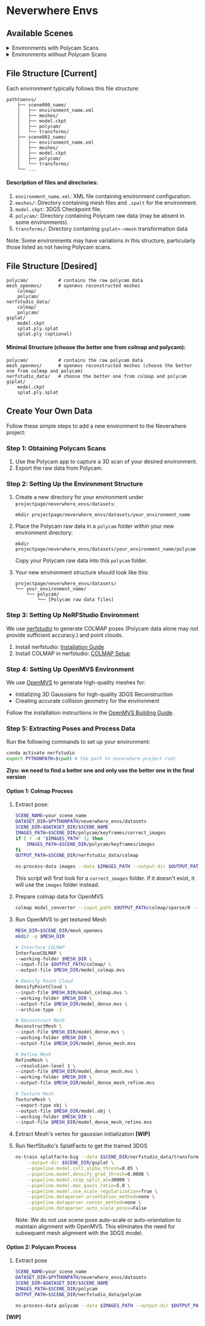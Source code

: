 # Neverwhere Envs

## Available Scenes

<details>
<summary>Environments with Polycam Scans</summary>

1. building_31_stairs_v1
2. curb_gas_tank_v1
3. gaps_12in_226_blue_carpet_v2
4. gaps_16in_226_blue_carpet_v2
5. gaps_226_blue_carpet_v4
6. gaps_fire_outlet_v3
7. gaps_grassy_courtyard_v2
8. gaps_stata_v1
9. hurdle_226_blue_carpet_v3
10. hurdle_black_stone_v1
11. hurdle_one_blue_carpet_v2
12. hurdle_one_dark_grassy_courtyard_v1
13. hurdle_one_light_grassy_courtyard_v1
14. hurdle_one_light_grassy_courtyard_v3
15. hurdle_stata_one_v1
16. hurdle_stata_v1
17. hurdle_stata_v2
18. hurdle_three_grassy_courtyard_v2
19. ramp_aligned_blue_carpet_v4
20. ramp_aligned_covered_blue_carpet_v6
21. ramp_bricks_v2
22. ramp_grass_v1
23. ramp_grass_v3
24. ramp_spread_blue_carpet_v5
25. ramp_spread_covered_blue_carpet_v7
26. real_hurdle_one_blue_carpet_v2
27. real_hurdle_three_grassy_ally_v2
28. real_stair_02_bcs_v1
29. real_stair_03_bcs_golden
30. real_stair_04_bcs_dusk
31. real_stair_07_54_v1
32. real_stair_08_mc_afternoon_v1
33. stairs_36_backstairs_v2
34. stairs_48_v3
35. stairs_4_stairs2up_v1
36. stairs_54_wooden_v1
37. stairs_backstairs_v5
38. stairs_banana_v1
39. stata_ramped_platform_v3
40. wood_ramp_aligned_bricks_v1
41. wood_ramp_aligned_grass_v2
42. wood_ramp_offset_bricks_v2
43. wood_ramp_offset_grass_v1

</details>

<details>
<summary>Environments without Polycam Scans</summary>

1. _archive
2. gap-stata_v1
3. mesh_camera_left
4. mesh_camera_right
5. real_curb_01
6. real_curb_02
7. real_flat_01_stata_grass
8. real_flat_02_wh_evening
9. real_flat_03_stata_indoor
10. real_gap_01
11. real_gap_02
12. real_hurdle_01
13. real_parkour_01
14. real_stair_01
15. real_stair_05_bcs_rain_v1
16. real_stair_06_wh_evening_v1
17. real_stair_10_wh_afternoon_v1
18. stairs_cf_night_v13
19. stairs_mc_afternoon_v2
20. stairs_wh_evening_v2

</details>

## File Structure [Current]

Each environment typically follows this file structure:

```
pathtoenvs/
    ├── scene000_name/
    │   ├── environment_name.xml
    │   ├── meshes/
    │   ├── model.ckpt
    │   ├── polycam/
    │   └── transforms/
    ├── scene001_name/
    │   ├── environment_name.xml
    │   ├── meshes/
    │   ├── model.ckpt
    │   ├── polycam/
    │   └── transforms/
    └── ...
```

#### Description of files and directories:

1. `environment_name.xml`: XML file containing environment configuration.
2. `meshes/`: Directory containing mesh files and `.spalt` for the environment.
3. `model.ckpt`: 3DGS Checkpoint file.
4. `polycam/`: Directory containing Polycam raw data (may be absent in some environments).
5. `transforms/`: Directory containing `gsplat<->mesh` transformation data

Note: Some environments may have variations in this structure, particularly those listed as not having Polycam scans.

## File Structure [Desired]

```
polycam/           # contains the raw polycam data
mesh_openmvs/      # openmvs reconstructed meshes
    colmap/
    polycam/
nerfstudio_data/   
    colmap/
    polycam/
gsplat/
    model.ckpt
    splat.ply.splat
    splat.ply (optional)
```

#### Minimal Structure (choose the better one from colmap and polycam):
```
polycam/           # contains the raw polycam data
mesh_openmvs/      # openmvs reconstructed meshes (choose the better one from colmap and polycam)
nerfstudio_data/   # choose the better one from colmap and polycam
gsplat/
    model.ckpt
    splat.ply.splat
```

## Create Your Own Data

Follow these simple steps to add a new environment to the Neverwhere project:

### Step 1: Obtaining Polycam Scans

1. Use the Polycam app to capture a 3D scan of your desired environment.
2. Export the raw data from Polycam.

### Step 2: Setting Up the Environment Structure

1. Create a new directory for your environment under `projectpage/neverwhere_envs/datasets`:
   ```
   mkdir projectpage/neverwhere_envs/datasets/your_environment_name
   ```

2. Place the Polycam raw data in a `polycam` folder within your new environment directory:
   ```
   mkdir projectpage/neverwhere_envs/datasets/your_environment_name/polycam
   ```
   Copy your Polycam raw data into this `polycam` folder.

3. Your new environment structure should look like this:
   ```
   projectpage/neverwhere_envs/datasets/
   └── your_environment_name/
       └── polycam/
           └── [Polycam raw data files]
   ```

### Step 3: Setting Up NeRFStudio Environment

We use [nerfstudio](https://github.com/nerfstudio-project/nerfstudio) to generate COLMAP poses (Polycam data alone may not provide sufficient accuracy.) and point clouds.

1. Install nerfstudio: [Installation Guide](https://docs.nerf.studio/quickstart/installation.html#create-environment)
2. Install COLMAP in nerfstudio: [COLMAP Setup](https://docs.nerf.studio/quickstart/custom_dataset.html#installing-colmap)

### Step 4: Setting Up OpenMVS Environment

We use [OpenMVS](https://github.com/cdcseacave/openMVS) to generate high-quality meshes for:
- Initializing 3D Gaussians for high-quality 3DGS Reconstruction
- Creating accurate collision geometry for the environment

Follow the installation instructions in the [OpenMVS Building Guide](https://github.com/cdcseacave/openMVS/wiki/Building).

### Step 5: Extracting Poses and Process Data

Run the following commands to set up your environment:

```bash
conda activate nerfstudio
export PYTHONPATH=$(pwd) # the path to neverwhere project root
```

**Ziyu: we need to find a better one and only use the better one in the final version** 
#### Option 1: Colmap Process

1. Extract pose:
    ```bash
    SCENE_NAME=your_scene_name
    DATASET_DIR=$PYTHONPATH/neverwhere_envs/datasets
    SCENE_DIR=$DATASET_DIR/$SCENE_NAME
    IMAGES_PATH=$SCENE_DIR/polycam/keyframes/correct_images
    if [ ! -d "$IMAGES_PATH" ]; then
        IMAGES_PATH=$SCENE_DIR/polycam/keyframes/images
    fi
    OUTPUT_PATH=$SCENE_DIR/nerfstudio_data/colmap

    ns-process-data images --data $IMAGES_PATH --output-dir $OUTPUT_PATH --matching-method exhaustive --num_downscales 0 --camera_type pinhole
    ```

    This script will first look for a `correct_images` folder. If it doesn't exist, it will use the `images` folder instead.

2. Prepare colmap data for OpenMVS
    ```bash
    colmap model_converter --input_path $OUTPUT_PATH/colmap/sparse/0 --output_path $OUTPUT_PATH/colmap/sparse --output_type TXT
    ```

3. Run OpenMVS to get textured Mesh
    ```bash
    MESH_DIR=$SCENE_DIR/mesh_openmvs
    mkdir -p $MESH_DIR

    # Interface COLMAP
    InterfaceCOLMAP \
    --working-folder $MESH_DIR \
    --input-file $OUTPUT_PATH/colmap/ \
    --output-file $MESH_DIR/model_colmap.mvs

    # Densify Point Cloud
    DensifyPointCloud \
    --input-file $MESH_DIR/model_colmap.mvs \
    --working-folder $MESH_DIR \
    --output-file $MESH_DIR/model_dense.mvs \
    --archive-type -1

    # Reconstruct Mesh
    ReconstructMesh \
    --input-file $MESH_DIR/model_dense.mvs \
    --working-folder $MESH_DIR \
    --output-file $MESH_DIR/model_dense_mesh.mvs

    # Refine Mesh
    RefineMesh \
    --resolution-level 1 \
    --input-file $MESH_DIR/model_dense_mesh.mvs \
    --working-folder $MESH_DIR \
    --output-file $MESH_DIR/model_dense_mesh_refine.mvs

    # Texture Mesh
    TextureMesh \
    --export-type obj \
    --output-file $MESH_DIR/model.obj \
    --working-folder $MESH_DIR \
    --input-file $MESH_DIR/model_dense_mesh_refine.mvs
    ```

4. Extract Mesh's vertex for gaussian initialization
   **[WIP]**

5. Run NerfStudio's SplatFacto to get the trained 3DGS
   ```bash
   ns-train splatfacto-big --data $SCENE_DIR/nerfstudio_data/transforms.json \
       --output-dir $SCENE_DIR/gsplat \
       --pipeline.model.cull_alpha_thresh=0.05 \
       --pipeline.model.densify_grad_thresh=0.0008 \
       --pipeline.model.stop_split_at=30000 \
       --pipeline.model.max_gauss_ratio=5.0 \
       --pipeline.model.use_scale_regularization=True \
       --pipeline.dataparser.orientation_method=none \
       --pipeline.dataparser.center_method=none \
       --pipeline.dataparser.auto_scale_poses=False
   ```
   Note: We do not use scene pose auto-scale or auto-orientation to maintain alignment with OpenMVS. This eliminates the need for subsequent mesh alignment with the 3DGS model.


#### Option 2: Polycam Process

1. Extract pose
    ```bash
    SCENE_NAME=your_scene_name
    DATASET_DIR=$PYTHONPATH/neverwhere_envs/datasets
    SCENE_DIR=$DATASET_DIR/$SCENE_NAME
    IMAGES_PATH=$SCENE_DIR/polycam
    OUTPUT_PATH=$SCENE_DIR/nerfstudio_data/polycam

    ns-process-data polycam --data $IMAGES_PATH --output-dir $OUTPUT_PATH --num_downscales 0
    ```
**[WIP]**